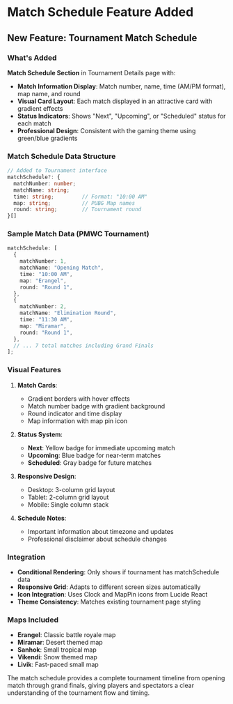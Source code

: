 # Match Schedule Feature Added

## New Feature: Tournament Match Schedule

### What's Added

**Match Schedule Section** in Tournament Details page with:

- **Match Information Display**: Match number, name, time (AM/PM format), map name, and round
- **Visual Card Layout**: Each match displayed in an attractive card with gradient effects
- **Status Indicators**: Shows "Next", "Upcoming", or "Scheduled" status for each match
- **Professional Design**: Consistent with the gaming theme using green/blue gradients

### Match Schedule Data Structure

```typescript
// Added to Tournament interface
matchSchedule?: {
  matchNumber: number;
  matchName: string;
  time: string;         // Format: "10:00 AM"
  map: string;          // PUBG Map names
  round: string;        // Tournament round
}[]
```

### Sample Match Data (PMWC Tournament)

```typescript
matchSchedule: [
  {
    matchNumber: 1,
    matchName: "Opening Match",
    time: "10:00 AM",
    map: "Erangel",
    round: "Round 1",
  },
  {
    matchNumber: 2,
    matchName: "Elimination Round",
    time: "11:30 AM",
    map: "Miramar",
    round: "Round 1",
  },
  // ... 7 total matches including Grand Finals
];
```

### Visual Features

1. **Match Cards**:

   - Gradient borders with hover effects
   - Match number badge with gradient background
   - Round indicator and time display
   - Map information with map pin icon

2. **Status System**:

   - **Next**: Yellow badge for immediate upcoming match
   - **Upcoming**: Blue badge for near-term matches
   - **Scheduled**: Gray badge for future matches

3. **Responsive Design**:

   - Desktop: 3-column grid layout
   - Tablet: 2-column grid layout
   - Mobile: Single column stack

4. **Schedule Notes**:
   - Important information about timezone and updates
   - Professional disclaimer about schedule changes

### Integration

- **Conditional Rendering**: Only shows if tournament has matchSchedule data
- **Responsive Grid**: Adapts to different screen sizes automatically
- **Icon Integration**: Uses Clock and MapPin icons from Lucide React
- **Theme Consistency**: Matches existing tournament page styling

### Maps Included

- **Erangel**: Classic battle royale map
- **Miramar**: Desert themed map
- **Sanhok**: Small tropical map
- **Vikendi**: Snow themed map
- **Livik**: Fast-paced small map

The match schedule provides a complete tournament timeline from opening match through grand finals, giving players and spectators a clear understanding of the tournament flow and timing.
